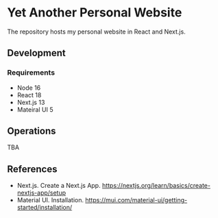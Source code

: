# Yet Another Personal Website

The repository hosts my personal website in React and Next.js.

## Development

### Requirements

* Node 16
* React 18
* Next.js 13
* Mateiral UI 5

## Operations

TBA

## References

* Next.js. Create a Next.js App. <https://nextjs.org/learn/basics/create-nextjs-app/setup>
* Material UI. Installation. <https://mui.com/material-ui/getting-started/installation/>
